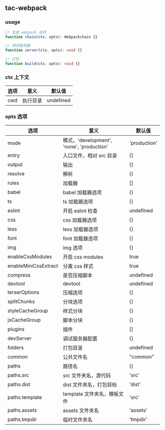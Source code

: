 ## tac-webpack

### usage

```Typescript
// 生成 webpack 选项
function chain(ctx, opts): Webpackchain {}

// 调试服务器
function server(ctx, opts): void {}

// 打包
function build(ctx, opts): void {}
```

### ctx 上下文

| 选项 | 意义 | 默认值 |
| --- | --- | --- |
| cwd | 执行目录 | undefined |

### opts 选项

| 选项 | 意义 | 默认值 |
| --- | --- | --- |
| mode | 模式，'development', 'none', 'production' | 'production' |
| entry | 入口文件，相对 src 目录 | {} |
| output | 输出 | {} |
| resolve | 解析 | {} |
| rules | 加载器 | [] |
| babel | babel 加载器选项 | {} |
| ts | ts 加载器选项 | {} |
| eslint | 开启 eslint 检查 | undefined |
| css | css 加载器选项 | {} |
| less | less 加载器选项 | {} |
| font | font 加载器选项 | {} |
| img | img 选项 | {} |
| enableCssModules | 开启 css modules | true |
| enableMiniCssExtract | 分离 css 样式 | true |
| compress | 是否压缩脚本 | undefined |
| devtool | devtool | undefined |
| terserOptions | 压缩选项 | {} |
| splitChunks | 分块选项 | {} |
| styleCacheGroup | 样式分块 | {} |
| jsCacheGroup | 脚本分块 | {} |
| plugins | 插件 | [] |
| devServer | 调试服务器配置 | {} |
| folders | 打包目录 | undefined |
| common | 公共文件名 | "common" |
| paths | 路径名 | {} |
| paths.src | src 文件夹名，源代码 | 'src' |
| paths.dist | dist 文件夹名，打包目标 | 'dist' |
| paths.template | template 文件夹名，模板文件 | 'src' |
| paths.assets | assets 文件夹名 | 'assets' |
| paths.tmpdir | 临时文件夹名 | 'tmpdir' |